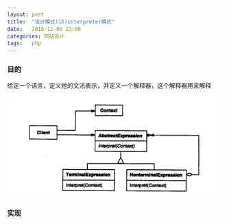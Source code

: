 ```yaml
---
layout: post
title:  "设计模式(15)interpreter模式"
date:   2016-12-08 23:08
categories: 网站设计
tags:   php
---
```


### 目的

给定一个语言，定义他的文法表示，并定义一个解释器，这个解释器用来解释


![interpreter](/images/design_patterns/interpreter.png)


### 实现


